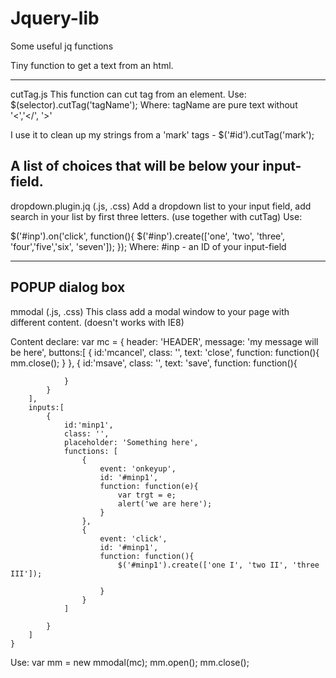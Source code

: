 # Jquery-lib
Some useful jq functions

Tiny function to get a text from an html.
_________________________________________
cutTag.js
This function can cut tag from an element.
Use: 
$(selector).cutTag('tagName');
Where: tagName are pure text without '<','</', '>'

I use it to clean up my strings from a 'mark' tags - $('#id').cutTag('mark');

A list of choices that will be below your input-field.
-----------------------------------------------
dropdown.plugin.jq (.js, .css)
Add a dropdown list to your input field, add search in your list by first three letters.
(use together with cutTag)
Use:

$('#inp').on('click', function(){
  $('#inp').create(['one', 'two', 'three', 'four','five','six', 'seven']);
});
Where: #inp - an ID of your input-field
______________________________________________________

POPUP dialog box
-----------------------------------------------
mmodal (.js, .css)
This class add a modal window to your page with different content.
(doesn't works with IE8)

Content declare:
var mc = {
        header: 'HEADER',
        message: 'my message will be here',
        buttons:[
            {
                id:'mcancel',
                class: '',
                text: 'close',
                function: function(){
                    mm.close();
                }
            },
            {
                id:'msave',
                class: '',
                text: 'save',
                function: function(){
                    
                }
            }
        ],
        inputs:[
            {
                id:'minp1',
                class: '',
                placeholder: 'Something here',
                functions: [
                    {
                        event: 'onkeyup',
                        id: '#minp1',
                        function: function(e){
                            var trgt = e;
                            alert('we are here');
                        }
                    },
                    {
                        event: 'click',
                        id: '#minp1',
                        function: function(){
                            $('#minp1').create(['one I', 'two II', 'three III']);

                        }
                    }
                ]
                
            }
        ]
    }
Use: 
var mm = new mmodal(mc);
mm.open();
mm.close();
